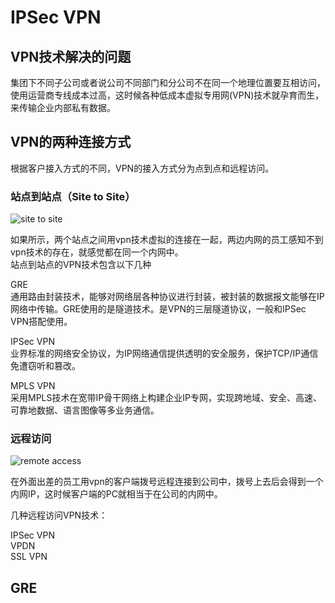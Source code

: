 # IPSec VPN

## VPN技术解决的问题

集团下不同子公司或者说公司不同部门和分公司不在同一个地理位置要互相访问，使用运营商专线成本过高，这时候各种低成本虚拟专用网(VPN)技术就孕育而生，来传输企业内部私有数据。  

## VPN的两种连接方式

根据客户接入方式的不同，VPN的接入方式分为点到点和远程访问。

### 站点到站点（Site to Site）

![site to site](https://s1.ax1x.com/2018/12/15/FUTqte.jpg)  

如果所示，两个站点之间用vpn技术虚拟的连接在一起，两边内网的员工感知不到vpn技术的存在，就感觉都在同一个内网中。  
站点到站点的VPN技术包含以下几种

GRE  
通用路由封装技术，能够对网络层各种协议进行封装，被封装的数据报文能够在IP网络中传输。GRE使用的是隧道技术。是VPN的三层隧道协议，一般和IPSec VPN搭配使用。  

IPSec VPN  
业界标准的网络安全协议，为IP网络通信提供透明的安全服务，保护TCP/IP通信免遭窃听和篡改。  

MPLS VPN  
采用MPLS技术在宽带IP骨干网络上构建企业IP专网，实现跨地域、安全、高速、可靠地数据、语言图像等多业务通信。  

### 远程访问

![remote access](https://s1.ax1x.com/2018/12/15/FUHCK1.jpg)  

在外面出差的员工用vpn的客户端拨号远程连接到公司中，拨号上去后会得到一个内网IP，这时候客户端的PC就相当于在公司的内网中。  

几种远程访问VPN技术：  

IPSec VPN  
VPDN  
SSL VPN  

## GRE

